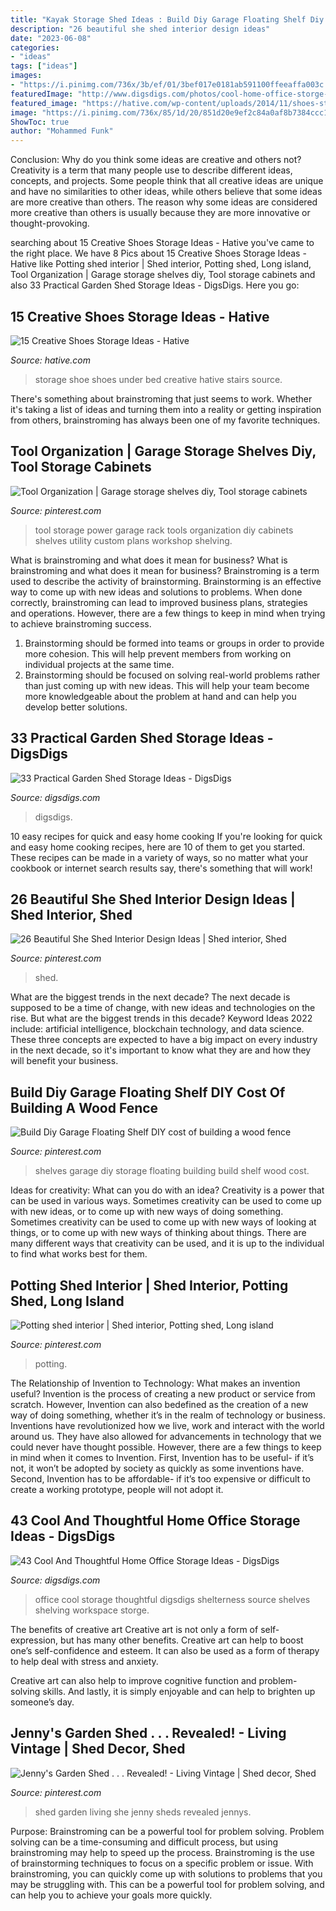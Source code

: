 ```yaml
---
title: "Kayak Storage Shed Ideas : Build Diy Garage Floating Shelf Diy Cost Of Building A Wood Fence"
description: "26 beautiful she shed interior design ideas"
date: "2023-06-08"
categories:
- "ideas"
tags: ["ideas"]
images:
- "https://i.pinimg.com/736x/3b/ef/01/3bef017e0181ab591100ffeeaffa003c.jpg"
featuredImage: "http://www.digsdigs.com/photos/cool-home-office-storge-ideas-33.jpg"
featured_image: "https://hative.com/wp-content/uploads/2014/11/shoes-storage-ideas/9-under-bed-shoe-storage.jpg"
image: "https://i.pinimg.com/736x/85/1d/20/851d20e9ef2c84a0af8b7384ccc100d7--living-vintage-she-sheds.jpg"
ShowToc: true
author: "Mohammed Funk"
---
```



Conclusion: Why do you think some ideas are creative and others not?
Creativity is a term that many people use to describe different ideas, concepts, and projects. Some people think that all creative ideas are unique and have no similarities to other ideas, while others believe that some ideas are more creative than others. The reason why some ideas are considered more creative than others is usually because they are more innovative or thought-provoking.

	

		
searching about 15 Creative Shoes Storage Ideas - Hative you've came to the right place. We have 8 Pics about 15 Creative Shoes Storage Ideas - Hative like Potting shed interior | Shed interior, Potting shed, Long island, Tool Organization | Garage storage shelves diy, Tool storage cabinets and also 33 Practical Garden Shed Storage Ideas - DigsDigs. Here you go:
		
    
## 15 Creative Shoes Storage Ideas - Hative

<img loading=lazy src="https://hative.com/wp-content/uploads/2014/11/shoes-storage-ideas/9-under-bed-shoe-storage.jpg" onerror="this.onerror=null;this.src='https://tse4.mm.bing.net/th?id=OIP.CcESaHrYLJyXdwEgDSzgPQHaGi&amp;pid=15.1';" alt="15 Creative Shoes Storage Ideas - Hative">

_Source: hative.com_

>storage shoe shoes under bed creative hative stairs source. 

	

There's something about brainstroming that just seems to work. Whether it's taking a list of ideas and turning them into a reality or getting inspiration from others, brainstroming has always been one of my favorite techniques.

    
## Tool Organization | Garage Storage Shelves Diy, Tool Storage Cabinets

<img loading=lazy src="https://i.pinimg.com/736x/3b/ef/01/3bef017e0181ab591100ffeeaffa003c.jpg" onerror="this.onerror=null;this.src='https://tse2.mm.bing.net/th?id=OIP.H90h9UbsnaAYmlycoIehNwHaJS&amp;pid=15.1';" alt="Tool Organization | Garage storage shelves diy, Tool storage cabinets">

_Source: pinterest.com_

>tool storage power garage rack tools organization diy cabinets shelves utility custom plans workshop shelving. 

	

What is brainstroming and what does it mean for business?
What is brainstroming and what does it mean for business?
Brainstroming is a term used to describe the activity of brainstorming. Brainstorming is an effective way to come up with new ideas and solutions to problems. When done correctly, brainstroming can lead to improved business plans, strategies and operations. However, there are a few things to keep in mind when trying to achieve brainstroming success.

1) Brainstorming should be formed into teams or groups in order to provide more cohesion. This will help prevent members from working on individual projects at the same time.
2) Brainstorming should be focused on solving real-world problems rather than just coming up with new ideas. This will help your team become more knowledgeable about the problem at hand and can help you develop better solutions.

    
## 33 Practical Garden Shed Storage Ideas - DigsDigs

<img loading=lazy src="https://www.digsdigs.com/photos/practical-garden-shed-storage-ideas-3.jpg" onerror="this.onerror=null;this.src='https://tse4.mm.bing.net/th?id=OIP.h9jBRo12zIIRDk5_JMbrnAAAAA&amp;pid=15.1';" alt="33 Practical Garden Shed Storage Ideas - DigsDigs">

_Source: digsdigs.com_

>digsdigs. 

	

10 easy recipes for quick and easy home cooking
If you're looking for quick and easy home cooking recipes, here are 10 of them to get you started. These recipes can be made in a variety of ways, so no matter what your cookbook or internet search results say, there's something that will work!

    
## 26 Beautiful She Shed Interior Design Ideas | Shed Interior, Shed

<img loading=lazy src="https://i.pinimg.com/736x/ef/49/b2/ef49b21422d4741e42021cff8160a64f.jpg" onerror="this.onerror=null;this.src='https://tse1.mm.bing.net/th?id=OIP.bWKp_UcjiW07kPVyCkww5gHaLH&amp;pid=15.1';" alt="26 Beautiful She Shed Interior Design Ideas | Shed interior, Shed">

_Source: pinterest.com_

>shed. 

	

What are the biggest trends in the next decade?
The next decade is supposed to be a time of change, with new ideas and technologies on the rise. But what are the biggest trends in this decade? Keyword Ideas 2022 include: artificial intelligence, blockchain technology, and data science. These three concepts are expected to have a big impact on every industry in the next decade, so it's important to know what they are and how they will benefit your business.

    
## Build Diy Garage Floating Shelf DIY Cost Of Building A Wood Fence

<img loading=lazy src="https://i.pinimg.com/736x/7a/75/d7/7a75d7fbc015ee8d8c07d131eac94bfd--garage-storage-shelves-overhead-garage-storage.jpg?b=t" onerror="this.onerror=null;this.src='https://tse3.mm.bing.net/th?id=OIP.IJgYBoLxmVPViJgko35hUQDgEs&amp;pid=15.1';" alt="Build Diy Garage Floating Shelf DIY cost of building a wood fence">

_Source: pinterest.com_

>shelves garage diy storage floating building build shelf wood cost. 

	

Ideas for creativity: What can you do with an idea?
Creativity is a power that can be used in various ways. Sometimes creativity can be used to come up with new ideas, or to come up with new ways of doing something. Sometimes creativity can be used to come up with new ways of looking at things, or to come up with new ways of thinking about things. There are many different ways that creativity can be used, and it is up to the individual to find what works best for them.

    
## Potting Shed Interior | Shed Interior, Potting Shed, Long Island

<img loading=lazy src="https://i.pinimg.com/736x/1f/ee/8f/1fee8fe6630b878244ff192898c9f99d--potting-sheds-tour.jpg" onerror="this.onerror=null;this.src='https://tse3.mm.bing.net/th?id=OIP.WGKaQh2moj3krugXPtSFGAHaLD&amp;pid=15.1';" alt="Potting shed interior | Shed interior, Potting shed, Long island">

_Source: pinterest.com_

>potting. 

	

The Relationship of Invention to Technology: What makes an invention useful?
Invention is the process of creating a new product or service from scratch. However, Invention can also bedefined as the creation of a new way of doing something, whether it’s in the realm of technology or business. Inventions have revolutionized how we live, work and interact with the world around us. They have also allowed for advancements in technology that we could never have thought possible. 
However, there are a few things to keep in mind when it comes to Invention. First, Invention has to be useful- if it’s not, it won’t be adopted by society as quickly as some inventions have. Second, Invention has to be affordable- if it’s too expensive or difficult to create a working prototype, people will not adopt it.

    
## 43 Cool And Thoughtful Home Office Storage Ideas - DigsDigs

<img loading=lazy src="http://www.digsdigs.com/photos/cool-home-office-storge-ideas-33.jpg" onerror="this.onerror=null;this.src='https://tse4.mm.bing.net/th?id=OIP.qW0JaWr9vUcmJ80UynPHOwHaJ4&amp;pid=15.1';" alt="43 Cool And Thoughtful Home Office Storage Ideas - DigsDigs">

_Source: digsdigs.com_

>office cool storage thoughtful digsdigs shelterness source shelves shelving workspace storge. 

	

The benefits of creative art
Creative art is not only a form of self-expression, but has many other benefits.
Creative art can help to boost one’s self-confidence and esteem. It can also be used as a form of therapy to help deal with stress and anxiety.

Creative art can also help to improve cognitive function and problem-solving skills. And lastly, it is simply enjoyable and can help to brighten up someone’s day.

    
## Jenny&#039;s Garden Shed . . . Revealed! - Living Vintage | Shed Decor, Shed

<img loading=lazy src="https://i.pinimg.com/736x/85/1d/20/851d20e9ef2c84a0af8b7384ccc100d7--living-vintage-she-sheds.jpg" onerror="this.onerror=null;this.src='https://tse1.mm.bing.net/th?id=OIP.eVplZgVceovrQtKJ_6OWjQHaJ4&amp;pid=15.1';" alt="Jenny&#039;s Garden Shed . . . Revealed! - Living Vintage | Shed decor, Shed">

_Source: pinterest.com_

>shed garden living she jenny sheds revealed jennys. 

	

Purpose: Brainstroming can be a powerful tool for problem solving.
Problem solving can be a time-consuming and difficult process, but using brainstroming may help to speed up the process. Brainstroming is the use of brainstorming techniques to focus on a specific problem or issue. With brainstroming, you can quickly come up with solutions to problems that you may be struggling with. This can be a powerful tool for problem solving, and can help you to achieve your goals more quickly.

